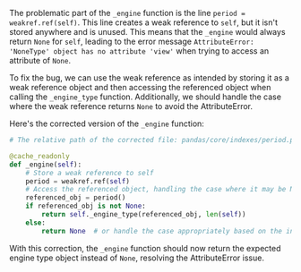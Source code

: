 The problematic part of the `_engine` function is the line `period = weakref.ref(self)`. This line creates a weak reference to `self`, but it isn't stored anywhere and is unused. This means that the `_engine` would always return `None` for `self`, leading to the error message `AttributeError: 'NoneType' object has no attribute 'view'` when trying to access an attribute of `None`.

To fix the bug, we can use the weak reference as intended by storing it as a weak reference object and then accessing the referenced object when calling the `_engine_type` function. Additionally, we should handle the case where the weak reference returns `None` to avoid the AttributeError.

Here's the corrected version of the `_engine` function:

```python
# The relative path of the corrected file: pandas/core/indexes/period.py

@cache_readonly
def _engine(self):
    # Store a weak reference to self
    period = weakref.ref(self)
    # Access the referenced object, handling the case where it may be None
    referenced_obj = period()
    if referenced_obj is not None:
        return self._engine_type(referenced_obj, len(self))
    else:
        return None  # or handle the case appropriately based on the intended behavior
```

With this correction, the `_engine` function should now return the expected engine type object instead of `None`, resolving the AttributeError issue.